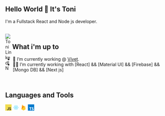 ## Hello World 👋 It's Toni
I'm a Fullstack React and Node js developer.

<br/>


<a href="https://www.linkedin.com/in/antonio-goeminne-b760561b6/">
<img align="left" alt="Toni LinkedIN" width="22px" src="https://icongr.am/fontawesome/linkedin.svg?size=128&color=70c8ff" />
</a>


## What i'm up to

- 🌱 I’m currently working @ [Vívet](https://vivetmarket.com/app/homepage).
- 👨‍💻 I’m currently working with [React] && [Material UI] && [Firebase] && [Mongo DB] && [Next js]

<br />

## Languages and Tools
<code><img height="20" src="https://raw.githubusercontent.com/github/explore/80688e429a7d4ef2fca1e82350fe8e3517d3494d/topics/javascript/javascript.png"></code>
<code><img height="20" src="https://raw.githubusercontent.com/github/explore/80688e429a7d4ef2fca1e82350fe8e3517d3494d/topics/react/react.png"></code>
<code><img height="20" src="https://raw.githubusercontent.com/github/explore/80688e429a7d4ef2fca1e82350fe8e3517d3494d/topics/firebase/firebase.png"></code>
<code><img height="20" src="https://raw.githubusercontent.com/github/explore/80688e429a7d4ef2fca1e82350fe8e3517d3494d/topics/typescript/typescript.png"></code>

